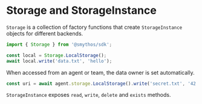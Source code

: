 # Storage and StorageInstance

`Storage` is a collection of factory functions that create `StorageInstance` objects for different backends.

```typescript
import { Storage } from '@smythos/sdk';

const local = Storage.LocalStorage();
await local.write('data.txt', 'hello');
```

When accessed from an agent or team, the data owner is set automatically.

```typescript
const uri = await agent.storage.LocalStorage().write('secret.txt', '42');
```

`StorageInstance` exposes `read`, `write`, `delete` and `exists` methods.
